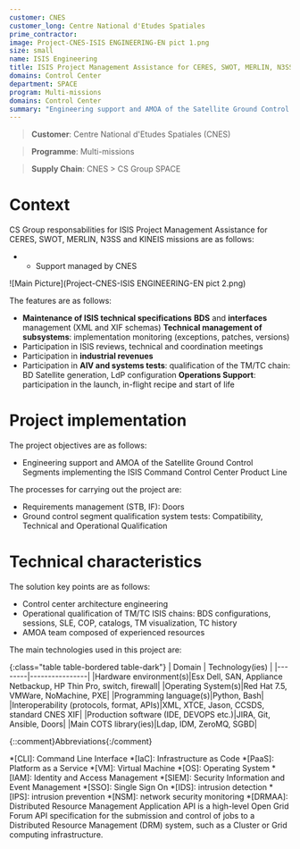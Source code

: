 ```yaml
---
customer: CNES
customer_long: Centre National d'Etudes Spatiales
prime_contractor: 
image: Project-CNES-ISIS ENGINEERING-EN pict 1.png
size: small
name: ISIS Engineering
title: ISIS Project Management Assistance for CERES, SWOT, MERLIN, N3SS and KINEIS missions
domains: Control Center
department: SPACE
program: Multi-missions
domains: Control Center
summary: "Engineering support and AMOA of the Satellite Ground Control Segments implementing the ISIS Command Control Center Product Line"
---
```


> __Customer__\: Centre National d'Etudes Spatiales (CNES)

> __Programme__\: Multi-missions

> __Supply Chain__\: CNES >  CS Group SPACE


# Context


CS Group responsabilities for ISIS Project Management Assistance for CERES, SWOT, MERLIN, N3SS and KINEIS missions are as follows:
* * Support managed by CNES

![Main Picture](Project-CNES-ISIS ENGINEERING-EN pict 2.png)

The features are as follows:
* **Maintenance of ISIS technical specifications**
	**BDS** and **interfaces** management (XML and XIF schemas)
	**Technical management of subsystems**: implementation monitoring (exceptions, patches, versions)
* Participation in ISIS reviews, technical and coordination meetings
* Participation in **industrial revenues**
* Participation in **AIV and systems tests**: qualification of the TM/TC chain: BD Satellite generation, LdP configuration
	**Operations Support**: participation in the launch, in-flight recipe and start of life

# Project implementation

The project objectives are as follows:
* Engineering support and AMOA of the Satellite Ground Control Segments implementing the ISIS Command Control Center Product Line

The processes for carrying out the project are:
* Requirements management (STB, IF): Doors
* Ground control segment qualification system tests: Compatibility, Technical and Operational Qualification

# Technical characteristics

The solution key points are as follows:
* Control center architecture engineering
* Operational qualification of TM/TC ISIS chains: BDS configurations, sessions, SLE, COP, catalogs, TM visualization, TC history
* AMOA team composed of experienced resources



The main technologies used in this project are:

{:class="table table-bordered table-dark"}
| Domain | Technology(ies) |
|--------|----------------|
|Hardware environment(s)|Esx Dell, SAN, Appliance Netbackup, HP Thin Pro, switch, firewall|
|Operating System(s)|Red Hat 7.5, VMWare, NoMachine,  PXE|
|Programming language(s)|Python, Bash|
|Interoperability (protocols, format, APIs)|XML, XTCE, Jason, CCSDS,  standard CNES XIF|
|Production software (IDE, DEVOPS etc.)|JIRA, Git, Ansible, Doors|
|Main COTS library(ies)|Ldap, IDM, ZeroMQ, SGBD|



{::comment}Abbreviations{:/comment}

*[CLI]: Command Line Interface
*[IaC]: Infrastructure as Code
*[PaaS]: Platform as a Service
*[VM]: Virtual Machine
*[OS]: Operating System
*[IAM]: Identity and Access Management
*[SIEM]: Security Information and Event Management
*[SSO]: Single Sign On
*[IDS]: intrusion detection
*[IPS]: intrusion prevention
*[NSM]: network security monitoring
*[DRMAA]: Distributed Resource Management Application API is a high-level Open Grid Forum API specification for the submission and control of jobs to a Distributed Resource Management (DRM) system, such as a Cluster or Grid computing infrastructure.
